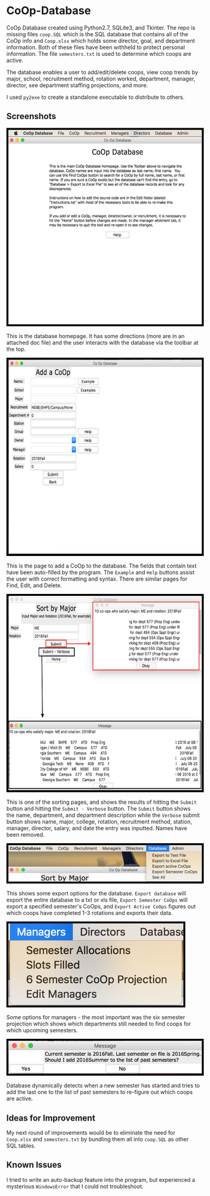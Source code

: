 # CoOp-Database
CoOp Database created using Python2.7, SQLite3, and Tkinter. The repo is missing files `coop.SQL` which is the SQL database that contains all of the CoOp info and `Coop.xlsx` which holds some director, goal, and department information. Both of these files have been withheld to protect personal information. The file `semesters.txt` is used to determine which coops are active.

The database enables a user to add/edit/delete coops, view coop trends by major, school, recruitment method, rotation worked, department, manager, director, see department staffing projections, and more. 

I used `py2exe` to create a standalone executable to distribute to others.

## Screenshots

<img src="https://github.com/alexkenan/CoOp-Database/blob/master/screenshots/7.png?raw=true" width="603" height="507" border="1" style="border:5px solid black">

This is the database homepage. It has some directions (more are in an attached doc file) and the user interacts with the database via the toolbar at the top. 

<img src="https://github.com/alexkenan/CoOp-Database/blob/master/screenshots/2.png?raw=true" width="603" height="507" style="border:5px solid black">

This is the page to add a CoOp to the database. The fields that contain text have been auto-filled by the program. The `Example` and `Help` buttons assist the user with correct formatting and syntax. There are similar pages for Find, Edit, and Delete.


<img src="https://github.com/alexkenan/CoOp-Database/blob/master/screenshots/3.png?raw=true" width="603" height="507" style="border:5px solid black">

This is one of the sorting pages, and shows the results of hitting the `Submit` button and hitting the `Submit - Verbose` button. The `Submit` button shows the name, department, and department description while the `Verbose` submit button shows name, major, college, rotation, recruitment method, station, manager, director, salary, and date the entry was inputted. Names have been removed.

<img src="https://github.com/alexkenan/CoOp-Database/blob/master/screenshots/4.png?raw=true" style="border:5px solid black">

This shows some export options for the database. `Export database` will export the entire database to a txt or xls file, `Export Semester CoOps` will export a specified semester's CoOps, and `Export Active CoOps` figures out which coops have completed 1-3 rotations and exports their data.

<img src="https://github.com/alexkenan/CoOp-Database/blob/master/screenshots/5.png?raw=true" style="border:5px solid black">

Some options for managers - the most important was the six semester projection which shows which departments still needed to find coops for which upcoming semesters.

<img src="https://github.com/alexkenan/CoOp-Database/blob/master/screenshots/6.png?raw=true" style="border:5px solid black">

Database dynamically detects when a new semester has started and tries to add the last one to the list of past semesters to re-figure out which coops are active.


## Ideas for Improvement
My next round of improvements would be to eliminate the need for `Coop.xlsx` and `semesters.txt` by bundling them all into `coop.SQL` as other SQL tables.

## Known Issues
I tried to write an auto-backup feature into the program, but experienced a mysterious `WindowsError` that I could not troubleshoot.
